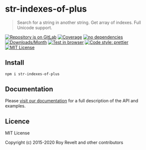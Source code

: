 # str-indexes-of-plus

> Search for a string in another string. Get array of indexes. Full Unicode support.

[![Repository is on GitLab][gitlab-img]][gitlab-url]
[![Coverage][cov-img]][cov-url]
[![no dependencies][no-deps-img]][no-deps-url]
[![Downloads/Month][downloads-img]][downloads-url]
[![Test in browser][runkit-img]][runkit-url]
[![Code style: prettier][prettier-img]][prettier-url]
[![MIT License][license-img]][license-url]

## Install

```bash
npm i str-indexes-of-plus
```

## Documentation

Please [visit our documentation](https://codsen.com/os/str-indexes-of-plus/) for a full description of the API and examples.

## Licence

MIT License

Copyright (c) 2015-2020 Roy Revelt and other contributors

[gitlab-img]: https://img.shields.io/badge/repo-on%20GitLab-brightgreen.svg?style=flat-square
[gitlab-url]: https://gitlab.com/codsen/codsen/tree/master/packages/str-indexes-of-plus
[cov-img]: https://img.shields.io/badge/coverage-100%25-brightgreen.svg?style=flat-square
[cov-url]: https://gitlab.com/codsen/codsen/tree/master/packages/str-indexes-of-plus
[no-deps-img]: https://img.shields.io/badge/-no%20dependencies-brightgreen?style=flat-square
[no-deps-url]: https://www.npmjs.com/package/str-indexes-of-plus?activeTab=dependencies
[downloads-img]: https://img.shields.io/npm/dm/str-indexes-of-plus.svg?style=flat-square
[downloads-url]: https://npmcharts.com/compare/str-indexes-of-plus
[runkit-img]: https://img.shields.io/badge/runkit-test_in_browser-a853ff.svg?style=flat-square
[runkit-url]: https://npm.runkit.com/str-indexes-of-plus
[prettier-img]: https://img.shields.io/badge/code_style-prettier-ff69b4.svg?style=flat-square
[prettier-url]: https://prettier.io
[license-img]: https://img.shields.io/badge/licence-MIT-51c838.svg?style=flat-square
[license-url]: https://gitlab.com/codsen/codsen/blob/master/LICENSE
